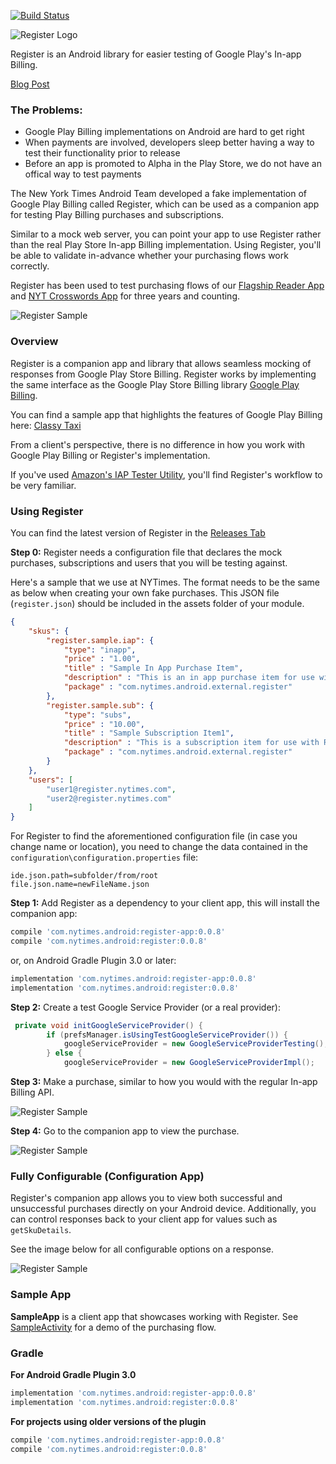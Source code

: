 [![Build Status](https://travis-ci.org/nytimes/Register.svg?branch=master)](https://travis-ci.org/nytimes/Register)

![Register Logo](https://github.com/nytm/register/blob/master/images/register-logo.png?raw=true)

Register is an Android library for easier testing of Google Play's In-app Billing.


[Blog Post](https://open.nytimes.com/register-better-in-app-billing-testing-on-android-73af5fcc36dc)

### The Problems:

+ Google Play Billing implementations on Android are hard to get right
+ When payments are involved, developers sleep better having a way to test their functionality prior to release
+ Before an app is promoted to Alpha in the Play Store, we do not have an offical way to test payments

The New York Times Android Team developed a fake implementation of Google Play Billing called Register, which can be used as a companion app for testing Play Billing purchases and subscriptions. 

Similar to a mock web server, you can point your app to use Register rather than the real Play Store In-app Billing implementation. Using Register, you'll be able to validate in-advance whether your purchasing flows work correctly.

Register has been used to test purchasing flows of our [Flagship Reader App](https://play.google.com/store/apps/details?id=com.nytimes.android&hl=en) and [NYT Crosswords App](https://play.google.com/store/apps/details?id=com.nytimes.crossword&hl=en) for three years and counting.

![Register Sample](https://github.com/nytm/register/blob/master/images/registerCompanion.png?raw=true)

### Overview

Register is a companion app and library that allows seamless mocking of responses from Google Play Store Billing. 
Register works by implementing the same interface as the Google Play Store Billing library [Google Play Billing](https://developer.android.com/google/play/billing/billing_overview).

You can find a sample app that highlights the features of Google Play Billing here: [Classy Taxi](https://github.com/qinci/android-play-billing/tree/master/ClassyTaxi)

From a client's perspective, there is no difference in how you work with Google Play Billing or Register's implementation.

If you've used [Amazon's IAP Tester Utility](https://developer.amazon.com/public/apis/earn/in-app-purchasing/docs-v2/testing-iap), 
you'll find Register's workflow to be very familiar.

### Using Register
You can find the latest version of Register in the [Releases Tab](https://github.com/nytm/Register/releases)

**Step 0:** Register needs a configuration file that declares the mock purchases, subscriptions and users that you will be testing against. 

Here's a sample that we use at NYTimes. The format needs to be the same as below when creating your own fake purchases. This JSON file (`register.json`) should be included in the assets folder of your module.
```json
{
	"skus": {
	    "register.sample.iap": {
			"type": "inapp",
			"price" : "1.00",
			"title" : "Sample In App Purchase Item",
			"description" : "This is an in app purchase item for use with Register sample app",
			"package" : "com.nytimes.android.external.register"
	    },
		"register.sample.sub": {
			"type": "subs",
			"price" : "10.00",
			"title" : "Sample Subscription Item1",
			"description" : "This is a subscription item for use with Register sample app",
			"package" : "com.nytimes.android.external.register"
		}
	},
	"users": [
		"user1@register.nytimes.com",
		"user2@register.nytimes.com"
	]
}

```
For Register to find the aforementioned configuration file (in case you change name or location), you need to change the data contained in the `configuration\configuration.properties` file:
```
ide.json.path=subfolder/from/root
file.json.name=newFileName.json
```

**Step 1:** Add Register as a dependency to your client app, this will install the companion app:
```groovy 
compile 'com.nytimes.android:register-app:0.0.8'
compile 'com.nytimes.android:register:0.0.8'
```

or, on Android Gradle Plugin 3.0 or later:

```groovy 
implementation 'com.nytimes.android:register-app:0.0.8'
implementation 'com.nytimes.android:register:0.0.8'
```

**Step 2:** Create a test Google Service Provider (or a real provider):

```java
 private void initGoogleServiceProvider() {
        if (prefsManager.isUsingTestGoogleServiceProvider()) {
            googleServiceProvider = new GoogleServiceProviderTesting();
        } else {
            googleServiceProvider = new GoogleServiceProviderImpl();
```

**Step 3:** Make a purchase, similar to how you would with the regular In-app Billing API.

![Register Sample](https://github.com/nytm/register/blob/master/images/purchase.png?raw=true)

**Step 4:** Go to the companion app to view the purchase.

![Register Sample](https://github.com/nytm/register/blob/master/images/purchased.png?raw=true)


### Fully Configurable (Configuration App)

Register's companion app allows you to view both successful and unsuccessful purchases directly on your Android device. Additionally, you can control responses back to your client app for values such as `getSkuDetails`.

See the image below for all configurable options on a response.

![Register Sample](https://github.com/nytm/register/blob/master/images/registerCompanion.png?raw=true)

### Sample App

**SampleApp** is a client app that showcases working with Register. See [SampleActivity](https://github.com/nytimes/Register/blob/master/sampleApp/src/main/java/com/nytimes/android/external/register/sample/SampleActivity.kt) for a demo of the purchasing flow.

### Gradle

**For Android Gradle Plugin 3.0**

```groovy 
implementation 'com.nytimes.android:register-app:0.0.8'
implementation 'com.nytimes.android:register:0.0.8'
```

**For projects using older versions of the plugin**

```groovy
compile 'com.nytimes.android:register-app:0.0.8'
compile 'com.nytimes.android:register:0.0.8'
```
